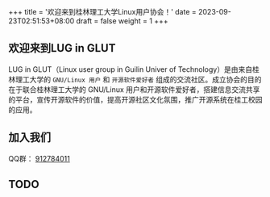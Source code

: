 +++
title = '欢迎来到桂林理工大学Linux用户协会！'
date = 2023-09-23T02:51:53+08:00
draft = false
weight = 1
+++

## 欢迎来到LUG in GLUT

LUG in GLUT（Linux user group in Guilin Univer of Technology）是由来自桂林理工大学的 `GNU/Linux 用户` 和 `开源软件爱好者` 组成的交流社区。成立协会的目的在于联合桂林理工大学的 GNU/Linux 用户和开源软件爱好者，搭建信息交流共享的平台，宣传开源软件的价值，提高开源社区文化氛围，推广开源系统在桂工校园的应用。

## 加入我们

QQ群： [912784011](http://qm.qq.com/cgi-bin/qm/qr?_wv=1027&k=H5H1dwCzXXS0m0N2_uHM5t-VJeLJo3_a&authKey=1OebONIhqB4TmfSgMSyrI1N3USuqOs1XodrFm0l1%2B%2Bn1wued0wuDw%2FAuDK8Yvmwi&noverify=0&group_code=912784011)

<!--more-->

## TODO